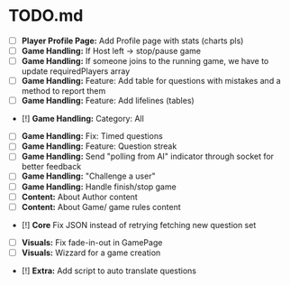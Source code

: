 # TODO.md

- [ ] **Player Profile Page:** Add Profile page with stats (charts pls)
- [ ] **Game Handling:** If Host left -> stop/pause game
- [ ] **Game Handling:** If someone joins to the running game, we have to update requiredPlayers array
- [ ] **Game Handling:** Feature: Add table for questions with mistakes and a method to report them
- [ ] **Game Handling:** Feature: Add lifelines (tables)
- [!] **Game Handling:** Category: All
- [ ] **Game Handling:** Fix: Timed questions
- [ ] **Game Handling:** Feature: Question streak
- [ ] **Game Handling:** Send "polling from AI" indicator through socket for better feedback
- [ ] **Game Handling:** "Challenge a user"
- [ ] **Game Handling:** Handle finish/stop game
- [ ] **Content:** About Author content
- [ ] **Content:** About Game/ game rules content
- [!] **Core** Fix JSON instead of retrying fetching new question set
- [ ] **Visuals:** Fix fade-in-out in GamePage
- [ ] **Visuals:** Wizzard for a game creation
- [!] **Extra:** Add script to auto translate questions

